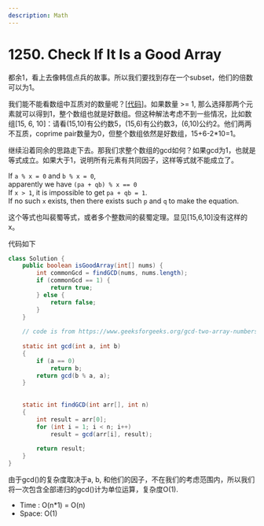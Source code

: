 ```yaml
---
description: Math
---
```


# 1250. Check If It Is a Good Array

都余1，看上去像韩信点兵的故事。所以我们要找到存在一个subset，他们的倍数可以为1。

我们能不能看数组中互质对的数量呢？\[[代码](https://www.geeksforgeeks.org/find-number-co-prime-pairs-array/)\]。如果数量 &gt;= 1, 那么选择那两个元素就可以得到1，整个数组也就是好数组。但这种解法考虑不到一些情况，比如数组\[15, 6, 10\]：请看\(15,10\)有公约数5，\(15,6\)有公约数3，\(6,10\)公约2。他们两两不互质，coprime pair数量为0，但整个数组依然是好数组，15+6-2\*10=1。

继续沿着同余的思路走下去。那我们求整个数组的gcd如何？如果gcd为1，也就是等式成立。如果大于1，说明所有元素有共同因子，这样等式就不能成立了。

If `a % x = 0` and `b % x = 0`,  
apparently we have `(pa + qb) % x == 0`  
If `x > 1`,  it is impossible to get `pa + qb = 1`.  
If no such `x` exists, then there exists such `p` and `q` to make the equation. 

这个等式也叫裴蜀等式，或者多个整数间的裴蜀定理。显见\[15,6,10\]没有这样的x。



代码如下

```java
class Solution {
    public boolean isGoodArray(int[] nums) {
        int commonGcd = findGCD(nums, nums.length);
        if (commonGcd == 1) {
            return true;
        } else {
            return false;
        }
    }
    
    // code is from https://www.geeksforgeeks.org/gcd-two-array-numbers/
    
    static int gcd(int a, int b) 
    { 
        if (a == 0) 
            return b; 
        return gcd(b % a, a); 
    } 
  
  
    static int findGCD(int arr[], int n) 
    { 
        int result = arr[0]; 
        for (int i = 1; i < n; i++) 
            result = gcd(arr[i], result); 
  
        return result; 
    } 
}
```

由于gcd\(\)的复杂度取决于a, b, 和他们的因子，不在我们的考虑范围内，所以我们将一次包含全部递归的gcd\(\)计为单位运算，复杂度O\(1\).

* Time : O\(n\*1\) = O\(n\)
* Space: O\(1\)

